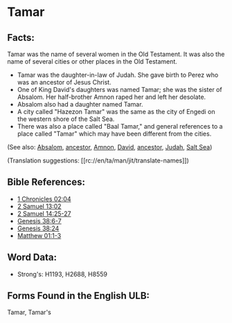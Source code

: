# Tamar

## Facts:

Tamar was the name of several women in the Old Testament. It was also the name of several cities or other places in the Old Testament.

* Tamar was the daughter-in-law of Judah. She gave birth to Perez who was an ancestor of Jesus Christ.
* One of King David's daughters was named Tamar; she was the sister of Absalom. Her half-brother Amnon raped her and left her desolate.
* Absalom also had a daughter named Tamar.
* A city called "Hazezon Tamar" was the same as the city of Engedi on the western shore of the Salt Sea.
* There was also a place called "Baal Tamar," and general references to a place called "Tamar" which may have been different from the cities.

(See also: [Absalom](../names/absalom.md), [ancestor](../other/father.md), [Amnon](../names/amnon.md), [David](../names/david.md), [ancestor](../other/father.md), [Judah](../names/judah.md), [Salt Sea](../names/saltsea.md))

(Translation suggestions: [[rc://en/ta/man/jit/translate-names]])

## Bible References:

* [1 Chronicles 02:04](rc://en/tn/help/1ch/02/04)
* [2 Samuel 13:02](rc://en/tn/help/2sa/13/02)
* [2 Samuel 14:25-27](rc://en/tn/help/2sa/14/25)
* [Genesis 38:6-7](rc://en/tn/help/gen/38/06)
* [Genesis 38:24](rc://en/tn/help/gen/38/24)
* [Matthew 01:1-3](rc://en/tn/help/mat/01/01)

## Word Data:

* Strong's: H1193, H2688, H8559

## Forms Found in the English ULB:

Tamar, Tamar's
